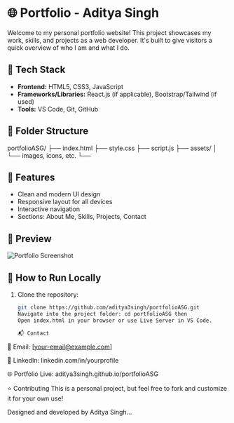 # 🌐 Portfolio - Aditya Singh

Welcome to my personal portfolio website! This project showcases my work, skills, and projects as a web developer. It's built to give visitors a quick overview of who I am and what I do.

## 🚀 Tech Stack

- **Frontend:** HTML5, CSS3, JavaScript
- **Frameworks/Libraries:** React.js (if applicable), Bootstrap/Tailwind (if used)
- **Tools:** VS Code, Git, GitHub

## 📁 Folder Structure

portfolioASG/ ├── index.html ├── style.css ├── script.js ├── assets/ │ └── images, icons, etc. └──


## 🧩 Features

- Clean and modern UI design
- Responsive layout for all devices
- Interactive navigation
- Sections: About Me, Skills, Projects, Contact

## 📸 Preview

![Portfolio Screenshot](./assets/preview.png) <!-- Replace with actual image path -->

## 🔧 How to Run Locally

1. Clone the repository:
   ```bash
   git clone https://github.com/aditya3singh/portfolioASG.git
   Navigate into the project folder: cd portfolioASG then
   Open index.html in your browser or use Live Server in VS Code.

   📬 Contact
📧 Email: [your-email@example.com]

💼 LinkedIn: linkedin.com/in/yourprofile

🌐 Portfolio Live: aditya3singh.github.io/portfolioASG <!-- Update if hosted -->

⭐ Contributing
This is a personal project, but feel free to fork and customize it for your own use!

Designed and developed by Aditya Singh...
